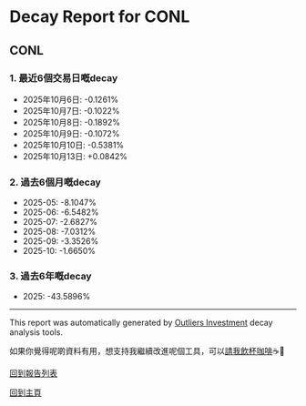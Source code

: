 # Decay Report for CONL

## CONL

### 1. 最近6個交易日嘅decay

- 2025年10月6日: -0.1261%
- 2025年10月7日: -0.1022%
- 2025年10月8日: -0.1892%
- 2025年10月9日: -0.1072%
- 2025年10月10日: -0.5381%
- 2025年10月13日: +0.0842%

### 2. 過去6個月嘅decay

- 2025-05: -8.1047%
- 2025-06: -6.5482%
- 2025-07: -2.6827%
- 2025-08: -7.0312%
- 2025-09: -3.3526%
- 2025-10: -1.6650%

### 3. 過去6年嘅decay

- 2025: -43.5896%

------------------------------
This report was automatically generated by [Outliers Investment](https://outliersecon.github.io/Outliers-Investment/) decay analysis tools.

如果你覺得呢啲資料有用，想支持我繼續改進呢個工具，可以[請我飲杯咖啡](https://buymeacoffee.com/outliersecon)☕🙏

[回到報告列表](https://outliersecon.github.io/Outliers-Investment/reports/reports_public)

[回到主頁](https://outliersecon.github.io/Outliers-Investment/)
